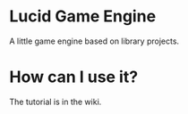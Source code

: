 # Lucid Game Engine
 A little game engine based on library projects.
# How can I use it?
 The tutorial is in the wiki.
